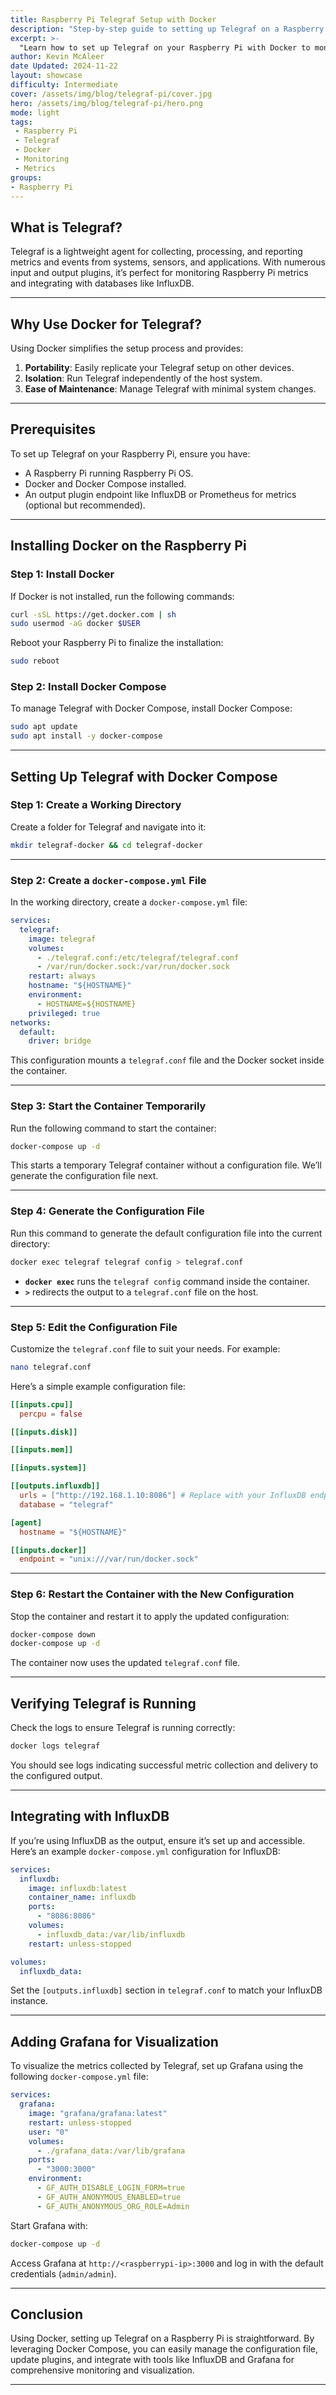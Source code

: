 ```yaml
---
title: Raspberry Pi Telegraf Setup with Docker
description: "Step-by-step guide to setting up Telegraf on a Raspberry Pi using Docker."
excerpt: >- 
  "Learn how to set up Telegraf on your Raspberry Pi with Docker to monitor system metrics and integrate with popular time-series databases like InfluxDB or Prometheus."
author: Kevin McAleer  
date Updated: 2024-11-22  
layout: showcase
difficulty: Intermediate 
cover: /assets/img/blog/telegraf-pi/cover.jpg
hero: /assets/img/blog/telegraf-pi/hero.png 
mode: light
tags: 
 - Raspberry Pi
 - Telegraf
 - Docker
 - Monitoring
 - Metrics  
groups: 
- Raspberry Pi  
---
```


## What is Telegraf?

Telegraf is a lightweight agent for collecting, processing, and reporting metrics and events from systems, sensors, and applications. With numerous input and output plugins, it’s perfect for monitoring Raspberry Pi metrics and integrating with databases like InfluxDB.

---

## Why Use Docker for Telegraf?

Using Docker simplifies the setup process and provides:
1. **Portability**: Easily replicate your Telegraf setup on other devices.
2. **Isolation**: Run Telegraf independently of the host system.
3. **Ease of Maintenance**: Manage Telegraf with minimal system changes.

---

## Prerequisites

To set up Telegraf on your Raspberry Pi, ensure you have:
- A Raspberry Pi running Raspberry Pi OS.
- Docker and Docker Compose installed.
- An output plugin endpoint like InfluxDB or Prometheus for metrics (optional but recommended).

---

## Installing Docker on the Raspberry Pi

### Step 1: Install Docker
If Docker is not installed, run the following commands:

```bash
curl -sSL https://get.docker.com | sh
sudo usermod -aG docker $USER
```

Reboot your Raspberry Pi to finalize the installation:

```bash
sudo reboot
```

### Step 2: Install Docker Compose
To manage Telegraf with Docker Compose, install Docker Compose:

```bash
sudo apt update
sudo apt install -y docker-compose
```

---

## Setting Up Telegraf with Docker Compose

### Step 1: Create a Working Directory
Create a folder for Telegraf and navigate into it:

```bash
mkdir telegraf-docker && cd telegraf-docker
```

---

### Step 2: Create a `docker-compose.yml` File
In the working directory, create a `docker-compose.yml` file:

```yaml
services:
  telegraf:
    image: telegraf
    volumes:
      - ./telegraf.conf:/etc/telegraf/telegraf.conf
      - /var/run/docker.sock:/var/run/docker.sock
    restart: always
    hostname: "${HOSTNAME}"
    environment:
      - HOSTNAME=${HOSTNAME}
    privileged: true
networks:
  default:
    driver: bridge
```

This configuration mounts a `telegraf.conf` file and the Docker socket inside the container.  

---

### Step 3: Start the Container Temporarily
Run the following command to start the container:

```bash
docker-compose up -d
```

This starts a temporary Telegraf container without a configuration file. We’ll generate the configuration file next.

---

### Step 4: Generate the Configuration File
Run this command to generate the default configuration file into the current directory:

```bash
docker exec telegraf telegraf config > telegraf.conf
```

- **`docker exec`** runs the `telegraf config` command inside the container.
- **`>`** redirects the output to a `telegraf.conf` file on the host.

---

### Step 5: Edit the Configuration File
Customize the `telegraf.conf` file to suit your needs. For example:

```bash
nano telegraf.conf
```

Here’s a simple example configuration file:

```conf
[[inputs.cpu]]
  percpu = false

[[inputs.disk]]

[[inputs.mem]]

[[inputs.system]]

[[outputs.influxdb]]
  urls = ["http://192.168.1.10:8086"] # Replace with your InfluxDB endpoint
  database = "telegraf"

[agent]
  hostname = "${HOSTNAME}"

[[inputs.docker]]
  endpoint = "unix:///var/run/docker.sock"
```

---

### Step 6: Restart the Container with the New Configuration
Stop the container and restart it to apply the updated configuration:

```bash
docker-compose down
docker-compose up -d
```

The container now uses the updated `telegraf.conf` file.

---

## Verifying Telegraf is Running

Check the logs to ensure Telegraf is running correctly:

```bash
docker logs telegraf
```

You should see logs indicating successful metric collection and delivery to the configured output.

---

## Integrating with InfluxDB

If you’re using InfluxDB as the output, ensure it’s set up and accessible. Here’s an example `docker-compose.yml` configuration for InfluxDB:

```yaml
services:
  influxdb:
    image: influxdb:latest
    container_name: influxdb
    ports:
      - "8086:8086"
    volumes:
      - influxdb_data:/var/lib/influxdb
    restart: unless-stopped

volumes:
  influxdb_data:
```

Set the `[outputs.influxdb]` section in `telegraf.conf` to match your InfluxDB instance.

---

## Adding Grafana for Visualization

To visualize the metrics collected by Telegraf, set up Grafana using the following `docker-compose.yml` file:

```yaml
services:
  grafana:
    image: "grafana/grafana:latest"
    restart: unless-stopped
    user: "0"
    volumes:
      - ./grafana_data:/var/lib/grafana
    ports:
      - "3000:3000"
    environment:
      - GF_AUTH_DISABLE_LOGIN_FORM=true
      - GF_AUTH_ANONYMOUS_ENABLED=true
      - GF_AUTH_ANONYMOUS_ORG_ROLE=Admin
```

Start Grafana with:

```bash
docker-compose up -d
```

Access Grafana at `http://<raspberrypi-ip>:3000` and log in with the default credentials (`admin/admin`).

---

## Conclusion

Using Docker, setting up Telegraf on a Raspberry Pi is straightforward. By leveraging Docker Compose, you can easily manage the configuration file, update plugins, and integrate with tools like InfluxDB and Grafana for comprehensive monitoring and visualization.

---
